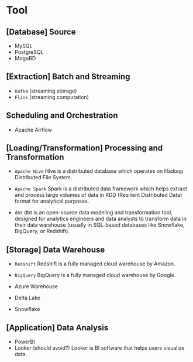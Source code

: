 # Tool

## [Database] Source
- MySQL
- PostgreSQL
- MogoBD

## [Extraction] Batch and Streaming
- `Kafka` (streaming storage)
- `Flink` (streaming computation)

## Scheduling and Orchestration
- Apache Airflow

## [Loading/Transformation] Processing and Transformation
- `Apache Hive`
Hive is a distributed database which operates on Hadoop Distributed File System.

- `Apache Spark`
Spark is a distributed data framework which helps extract and process large volumes of data in RDD (Resilient Distributed Data) format for analytical purposes.

- `dbt`
dbt is an open-source data modeling and transformation tool, designed for analytics engineers and data analysts to transform data in their data warehouse (usually in SQL-based databases like Snowflake, BigQuery, or Redshift).

## [Storage] Data Warehouse
- `Redshift`
Redshift is a fully managed cloud warehouse by Amazon.

- `BigQuery`
BigQuery is a fully managed cloud warehouse by Google.

- Azure Warehouse
- Delta Lake
- Snowflake

## [Application] Data Analysis
- PowerBI
- Looker (should avoid?)
Looker is BI software that helps users visualize data.

